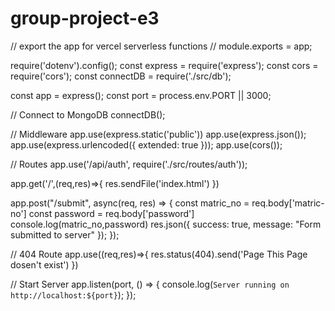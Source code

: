# group-project-e3

// export the app for vercel serverless functions
// module.exports = app;

require('dotenv').config();
const express = require('express');
const cors = require('cors');
const connectDB = require('./src/db');

const app = express();
const port = process.env.PORT || 3000;

// Connect to MongoDB
connectDB();

// Middleware
app.use(express.static('public'))
app.use(express.json());
app.use(express.urlencoded({ extended: true }));
app.use(cors());

// Routes
app.use('/api/auth', require('./src/routes/auth'));



app.get('/',(req,res)=>{
  res.sendFile('index.html')
})




app.post("/submit", async(req, res) => {
  const matric_no = req.body['matric-no']
  const password = req.body['password']
  console.log(matric_no,password)
res.json({ success: true, message: "Form submitted to server" });
});


// 404 Route
app.use((req,res)=>{
  res.status(404).send('Page This Page dosen\'t exist')
})



// Start Server
app.listen(port, () => {
  console.log(`Server running on http://localhost:${port}`);
});